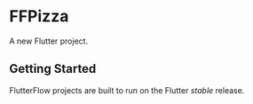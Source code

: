 # FFPizza

A new Flutter project.

## Getting Started

FlutterFlow projects are built to run on the Flutter _stable_ release.
